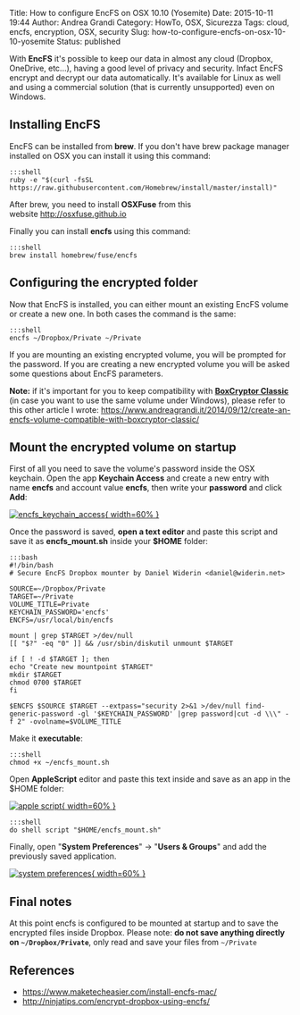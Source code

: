 Title: How to configure EncFS on OSX 10.10 (Yosemite)
Date: 2015-10-11 19:44
Author: Andrea Grandi
Category: HowTo, OSX, Sicurezza
Tags: cloud, encfs, encryption, OSX, security
Slug: how-to-configure-encfs-on-osx-10-10-yosemite
Status: published

With **EncFS** it's possible to keep our data in almost any cloud
(Dropbox, OneDrive, etc...), having a good level of privacy and
security. Infact EncFS encrypt and decrypt our data automatically. It's
available for Linux as well and using a commercial solution (that is
currently unsupported) even on Windows.

## Installing EncFS

EncFS can be installed from **brew**. If you don't have brew package
manager installed on OSX you can install it using this command:

    :::shell
    ruby -e "$(curl -fsSL https://raw.githubusercontent.com/Homebrew/install/master/install)"

After brew, you need to install **OSXFuse** from this
website <http://osxfuse.github.io>

Finally you can install **encfs** using this command:

    :::shell
    brew install homebrew/fuse/encfs

## Configuring the encrypted folder

Now that EncFS is installed, you can either mount an existing EncFS
volume or create a new one. In both cases the command is the same:

    :::shell
    encfs ~/Dropbox/Private ~/Private

If you are mounting an existing encrypted volume, you will be prompted
for the password. If you are creating a new encrypted volume you will be
asked some questions about EncFS parameters.

**Note:** if it's important for you to keep compatibility with
**[BoxCryptor Classic](https://www.boxcryptor.com/en/classic)** (in case
you want to use the same volume under Windows), please refer to this
other article I
wrote: <https://www.andreagrandi.it/2014/09/12/create-an-encfs-volume-compatible-with-boxcryptor-classic/>

## Mount the encrypted volume on startup

First of all you need to save the volume's password inside the OSX
keychain. Open the app **Keychain Access** and create a new entry with
name **encfs** and account value **encfs**, then write your **password**
and click **Add**:

[![encfs\_keychain\_access]({static}/images/2015/10/encfs_keychain_access.png){ width=60% }]({static}/images/2015/10/encfs_keychain_access.png)

Once the password is saved, **open a text editor** and paste this script
and save it as **encfs\_mount.sh** inside your **\$HOME** folder:

    :::bash
    #!/bin/bash
    # Secure EncFS Dropbox mounter by Daniel Widerin <daniel@widerin.net>

    SOURCE=~/Dropbox/Private
    TARGET=~/Private
    VOLUME_TITLE=Private
    KEYCHAIN_PASSWORD='encfs'
    ENCFS=/usr/local/bin/encfs

    mount | grep $TARGET >/dev/null
    [[ "$?" -eq "0" ]] && /usr/sbin/diskutil unmount $TARGET

    if [ ! -d $TARGET ]; then
    echo "Create new mountpoint $TARGET"
    mkdir $TARGET
    chmod 0700 $TARGET
    fi

    $ENCFS $SOURCE $TARGET --extpass="security 2>&1 >/dev/null find-generic-password -gl '$KEYCHAIN_PASSWORD' |grep password|cut -d \\\" -f 2" -ovolname=$VOLUME_TITLE

Make it **executable**:

    :::shell
    chmod +x ~/encfs_mount.sh

Open **AppleScript** editor and paste this text inside and save as an
app in the \$HOME folder:

[![apple script]({static}/images/2015/10/Screenshot-2015-10-11-19.27.14.png){ width=60% }]({static}/images/2015/10/Screenshot-2015-10-11-19.27.14.png)

    :::shell
    do shell script "$HOME/encfs_mount.sh"

Finally, open "**System Preferences**" -&gt; "**Users & Groups**" and
add the previously saved application.

[![system preferences]({static}/images/2015/10/Screenshot-2015-10-11-19.27.44.png){ width=60% }]({static}/images/2015/10/Screenshot-2015-10-11-19.27.44.png)

## Final notes

At this point encfs is configured to be mounted at startup and to save
the encrypted files inside Dropbox. Please note: **do not save anything
directly on `~/Dropbox/Private`**, only read and save your files from
`~/Private`

## References

- <https://www.maketecheasier.com/install-encfs-mac/>
- <http://ninjatips.com/encrypt-dropbox-using-encfs/>
